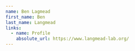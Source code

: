 ```yaml
---
name: Ben Lagmead
first_name: Ben
last_name: Langmead
links:
  - name: Profile
    absolute_url: https://www.langmead-lab.org/
---
```

